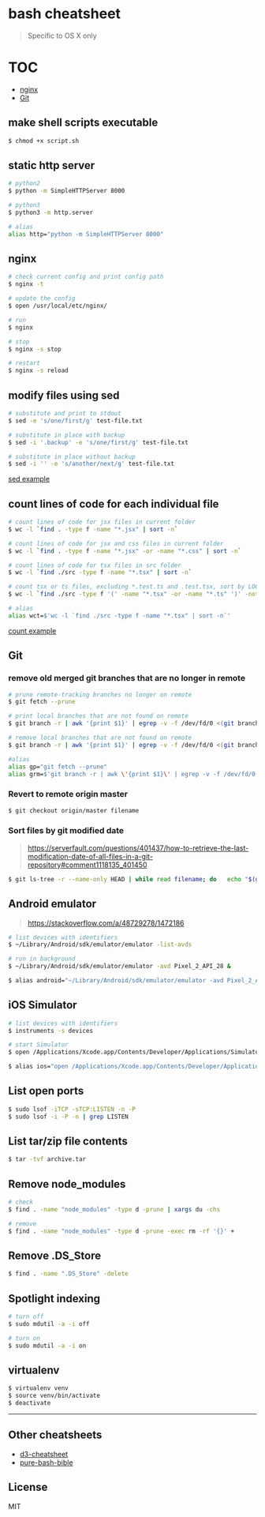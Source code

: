 # bash cheatsheet

> Specific to OS X only

# TOC

- [nginx](#nginx)
- [Git](#git)

## make shell scripts executable

```bash
$ chmod +x script.sh
```

## static http server

```bash
# python2
$ python -m SimpleHTTPServer 8000

# python3
$ python3 -m http.server

# alias
alias http="python -m SimpleHTTPServer 8000"
```

## nginx

```bash
# check current config and print config path
$ nginx -t

# update the config
$ open /usr/local/etc/nginx/

# run
$ nginx

# stop
$ nginx -s stop

# restart
$ nginx -s reload
```

## modify files using sed

```bash
# substitute and print to stdout
$ sed -e 's/one/first/g' test-file.txt

# substitute in place with backup
$ sed -i '.backup' -e 's/one/first/g' test-file.txt

# substitute in place without backup
$ sed -i '' -e 's/another/next/g' test-file.txt
```

[sed example](./sed-example)

## count lines of code for each individual file

```bash
# count lines of code for jsx files in current folder
$ wc -l `find . -type f -name "*.jsx" | sort -n`

# count lines of code for jsx and css files in current folder
$ wc -l `find . -type f -name "*.jsx" -or -name "*.css" | sort -n`

# count lines of code for tsx files in src folder
$ wc -l `find ./src -type f -name "*.tsx" | sort -n`

# count tsx or ts files, excluding *.test.ts and .test.tsx, sort by LOC
$ wc -l `find ./src -type f '(' -name "*.tsx" -or -name "*.ts" ')' -not '(' -name "*.test.ts" -or -name ".test.tsx" ')'` | sort -n

# alias
alias wct=$'wc -l `find ./src -type f -name "*.tsx" | sort -n`'
```

[count example](./count-example)

## Git

### remove old merged git branches that are no longer in remote

```bash
# prune remote-tracking branches no longer on remote
$ git fetch --prune

# print local branches that are not found on remote
$ git branch -r | awk '{print $1}' | egrep -v -f /dev/fd/0 <(git branch -vv | grep origin) | awk '{print $1}'

# remove local branches that are not found on remote
$ git branch -r | awk '{print $1}' | egrep -v -f /dev/fd/0 <(git branch -vv | grep origin) | awk '{print $1}' | xargs git branch -d

#alias
alias gp="git fetch --prune"
alias grm=$'git branch -r | awk \'{print $1}\' | egrep -v -f /dev/fd/0 <(git branch -vv | grep origin) | awk \'{print $1}\' | xargs git branch -d'
```

### Revert to remote origin master

```bash
$ git checkout origin/master filename
```

### Sort files by git modified date

> https://serverfault.com/questions/401437/how-to-retrieve-the-last-modification-date-of-all-files-in-a-git-repository#comment1118135_401450

```bash
$ git ls-tree -r --name-only HEAD | while read filename; do   echo "$(git log -1 --format="%ai" -- $filename) $filename"; done | sort
```


## Android emulator

> https://stackoverflow.com/a/48729278/1472186

```bash
# list devices with identifiers
$ ~/Library/Android/sdk/emulator/emulator -list-avds

# run in background
$ ~/Library/Android/sdk/emulator/emulator -avd Pixel_2_API_28 &

$ alias android="~/Library/Android/sdk/emulator/emulator -avd Pixel_2_API_28 &"
```

## iOS Simulator

```bash
# list devices with identifiers
$ instruments -s devices

# start Simulator
$ open /Applications/Xcode.app/Contents/Developer/Applications/Simulator.app/

$ alias ios="open /Applications/Xcode.app/Contents/Developer/Applications/Simulator.app/"
```

## List open ports

```bash
$ sudo lsof -iTCP -sTCP:LISTEN -n -P
$ sudo lsof -i -P -n | grep LISTEN
```

## List tar/zip file contents

```bash
$ tar -tvf archive.tar
```

## Remove node_modules

```bash
# check
$ find . -name "node_modules" -type d -prune | xargs du -chs

# remove
$ find . -name "node_modules" -type d -prune -exec rm -rf '{}' +
```

## Remove .DS_Store

```bash
$ find . -name ".DS_Store" -delete
```

## Spotlight indexing

```bash
# turn off
$ sudo mdutil -a -i off

# turn on
$ sudo mdutil -a -i on
```

## virtualenv

```bash
$ virtualenv venv
$ source venv/bin/activate
$ deactivate
```

---

## Other cheatsheets
- [d3-cheatsheet](https://github.com/paradite/d3-cheatsheet)
- [pure-bash-bible](https://github.com/dylanaraps/pure-bash-bible)

## License

MIT

